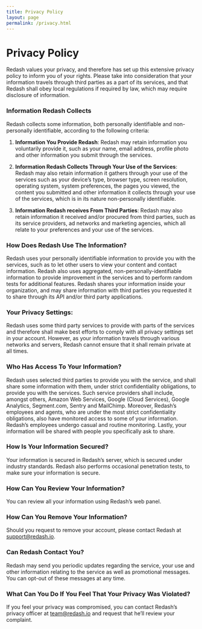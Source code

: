 ```yaml
---
title: Privacy Policy
layout: page
permalink: /privacy.html
---
```


# Privacy Policy

<p class="lead">
Redash values your privacy, and therefore has set up this extensive privacy policy to inform you of your rights. Please take into consideration that your information travels through third parties as a part of its services, and that Redash shall obey local regulations if required by law, which may require disclosure of information.
</p>

### Information Redash Collects

Redash collects some information, both personally identifiable and non-personally identifiable, according to the following criteria:


1. **Information You Provide Redash**: Redash may retain information you voluntarily provide it, such as your name, email address, profile photo and other information you submit through the services.

1. **Information Redash Collects Through Your Use of the Services**: Redash may also retain information it gathers through your use of the services such as your device’s type, browser type, screen resolution, operating system, system preferences, the pages you viewed, the content you submitted and other information it collects through your use of the services, which is in its nature non-personally identifiable.

1. **Information Redash receives From Third Parties**: Redash may also retain information it received and/or procured from third parties, such as its service providers, ad networks and marketing agencies, which all relate to your preferences and your use of the services.

### How Does Redash Use The Information?

Redash uses your personally identifiable information to provide you with the services, such as to let other users to view your content and contact information. Redash also uses aggregated, non-personally-identifiable information to provide improvement in the services and to perform random tests for additional features. Redash shares your information inside your organization, and may share information with third parties you requested it to share through its API and/or third party applications.

### Your Privacy Settings:

Redash uses some third party services to provide with parts of the services and therefore shall make best efforts to comply with all privacy settings set in your account. However, as your information travels through various networks and servers, Redash cannot ensure that it shall remain private at all times.

### Who Has Access To Your Information?

Redash uses selected third parties to provide you with the service, and shall share some information with them, under strict confidentiality obligations, to provide you with the services. Such service providers shall include, amongst others, Amazon Web Services, Google (Cloud Services), Google Analytics, Segment.com, Sentry and MailChimp. Moreover, Redash’s employees and agents, who are under the most strict confidentiality obligations, also have monitored access to some of your information. Redash’s employees undergo casual and routine monitoring. Lastly, your information will be shared with people you specifically ask to share.

### How Is Your Information Secured?

Your information is secured in Redash’s server, which is secured under industry standards. Redash also performs occasional penetration tests, to make sure your information is secure.

### How Can You Review Your Information?

You can review all your information using Redash’s web panel.

### How Can You Remove Your Information?

Should you request to remove your account, please contact Redash at support@redash.io.

### Can Redash Contact You?

Redash may send you periodic updates regarding the service, your use and other information relating to the service as well as promotional messages. You can opt-out of these messages at any time.

### What Can You Do If You Feel That Your Privacy Was Violated?

If you feel your privacy was compromised, you can contact Redash’s privacy officer at team@redash.io and request that he’ll review your complaint.
